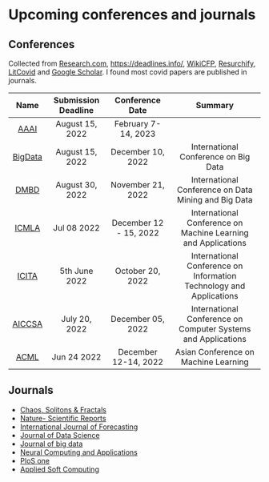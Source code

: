 # Upcoming conferences and journals

## Conferences

Collected from [Research.com](https://research.com/conference-rankings/computer-science/2021), https://deadlines.info/, [WikiCFP](http://www.wikicfp.com/cfp/call?conference=computer%20science), [Resurchify](https://www.resurchify.com/), [LitCovid](https://www.ncbi.nlm.nih.gov/research/coronavirus/) and [Google Scholar](https://scholar.google.com/scholar?start=50&q=covid-19+forecasting&hl=en&as_sdt=0,47). I found most covid papers are published in journals.

| Name | Submission Deadline | Conference Date | Summary |
|:---:|:---:|:---:|:---:|
|[AAAI](https://aaai.org/Conferences/AAAI-23/) | August 15, 2022 | February 7-14, 2023 | |
| [BigData](https://www.servicessociety.org/bigdata) |August 15, 2022| December 10, 2022| International Conference on Big Data |
| [DMBD](https://www.iasei.org/dmbd2022/) |August 30, 2022| November 21, 2022 | International Conference on Data Mining and Big Data |
| [ICMLA](https://www.icmla-conference.org/icmla22/) | Jul 08 2022 | December 12 - 15, 2022 | International Conference on Machine Learning and Applications |
| [ICITA](https://www.icita.world/#/) | 5th June 2022 |October 20, 2022|  International Conference on Information Technology and Applications |
| [AICCSA ](https://www.aiccsa.net/AICCSA2022/) |July 20, 2022|December 05, 2022| International Conference on Computer Systems and Applications |
|[ACML](https://www.acml-conf.org/2022/) | Jun 24 2022 | December 12-14, 2022 | Asian Conference on Machine Learning |

## Journals

* [Chaos, Solitons & Fractals](https://www.journals.elsevier.com/chaos-solitons-and-fractals)
* [Nature- Scientific Reports](https://www.nature.com/srep/)
* [International Journal of Forecasting](https://www.journals.elsevier.com/international-journal-of-forecasting)
* [Journal of Data Science](https://jds-online.org/journal/JDS)
* [Journal of big data](https://journalofbigdata.springeropen.com/)
* [Neural Computing and Applications](https://www.springer.com/journal/521)
* [PloS one](journals.plos.org)
* [Applied Soft Computing](https://www.journals.elsevier.com/applied-soft-computing)
